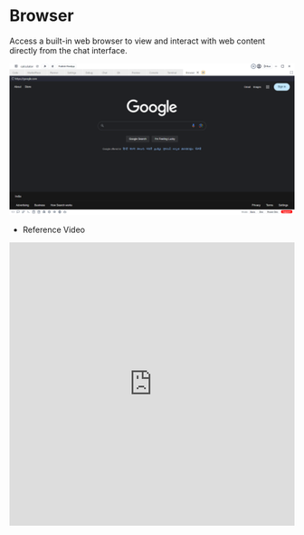 # Browser

Access a built-in web browser to view and interact with web content directly from the chat interface.

![Browser](../../../static/img/browser.png)

- Reference Video

<iframe width="100%" height="500" src="https://www.youtube.com/embed/0he9GSor9S4?si=DTs8gOaE79JpQ3Sb" title="YouTube video player" frameborder="0" allow="accelerometer; autoplay; clipboard-write; encrypted-media; gyroscope; picture-in-picture; web-share" referrerpolicy="strict-origin-when-cross-origin" allowfullscreen></iframe>